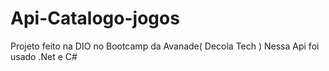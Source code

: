 # Api-Catalogo-jogos
Projeto feito na DIO no Bootcamp da Avanade( Decola Tech )
Nessa Api foi usado .Net e C#
